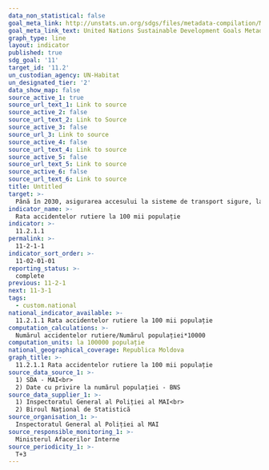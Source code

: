 ```yaml
---
data_non_statistical: false
goal_meta_link: http://unstats.un.org/sdgs/files/metadata-compilation/Metadata-Goal-11.pdf
goal_meta_link_text: United Nations Sustainable Development Goals Metadata (pdf 2066kB)
graph_type: line
layout: indicator
published: true
sdg_goal: '11'
target_id: '11.2'
un_custodian_agency: UN-Habitat
un_designated_tier: '2'
data_show_map: false
source_active_1: true
source_url_text_1: Link to source
source_active_2: false
source_url_text_2: Link to Source
source_active_3: false
source_url_3: Link to source
source_active_4: false
source_url_text_4: Link to source
source_active_5: false
source_url_text_5: Link to source
source_active_6: false
source_url_text_6: Link to source
title: Untitled
target: >-
  Până în 2030, asigurarea accesului la sisteme de transport sigure, la prețuri echitabile,   accesibile și durabile pentru toți, îmbunătățirea siguranței rutiere, în special prin extinderea rețelelor de transport public, acordând o atenție deosebită nevoilor celor aflați în situații vulnerabile, femei, copii, persoane cu dizabilități și în etate
indicator_name: >-
  Rata accidentelor rutiere la 100 mii populație
indicator: >-
  11.2.1.1
permalink: >-
  11-2-1-1
indicator_sort_order: >-
  11-02-01-01
reporting_status: >-
  complete
previous: 11-2-1
next: 11-3-1
tags:
  - custom.national
national_indicator_available: >-
  11.2.1.1 Rata accidentelor rutiere la 100 mii populație
computation_calculations: >-
  Numărul accidentelor rutiere/Numărul populației*10000
computation_units: la 100000 populație
national_geographical_coverage: Republica Moldova
graph_title: >-
  11.2.1.1 Rata accidentelor rutiere la 100 mii populație
source_data_source_1: >-
  1) SDA - MAI<br> 
  2) Date cu privire la numărul populației - BNS
source_data_supplier_1: >-
  1) Inspectoratul General al Poliției al MAI<br> 
  2) Biroul Național de Statistică
source_organisation_1: >-
  Inspectoratul General al Poliției al MAI
source_responsible_monitoring_1: >-
  Ministerul Afacerilor Interne
source_periodicity_1: >-
  T+3
---
```

